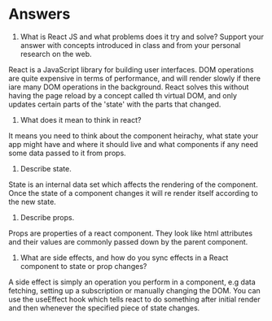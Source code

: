 # Answers

1. What is React JS and what problems does it try and solve? Support your answer with concepts introduced in class and from your personal research on the web.

React is a JavaScript library for building user interfaces. DOM operations are quite expensive in terms of performance, and will render slowly if there iare many DOM operations in the background. React solves this without having the page reload by a concept called th virtual DOM, and only updates certain parts of the 'state' with the parts that changed.

1. What does it mean to think in react?

It means you need to think about the component heirachy, what state your app might have and where it should live and what components if any need some data passed to it from props.

1. Describe state.

State is an internal data set which affects the rendering of the component. Once the state of a component changes it will re render itself according to the new state.

1. Describe props.

Props are properties of a react component. They look like html attributes and their values are commonly passed down by the parent component.

1. What are side effects, and how do you sync effects in a React component to state or prop changes?

A side effect is simply an operation you perform in a component, e.g data fetching, setting up a subscription or manually changing the DOM. You can use the useEffect hook which tells react to do something after initial render and then whenever the specified piece of state changes. 
